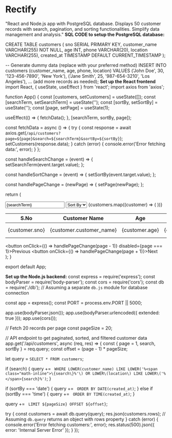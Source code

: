 # Rectify
"React and Node.js app with PostgreSQL database. Displays 50 customer records with search, pagination, and sorting functionalities. Simplify data management and analysis."
**SQL CODE to setup the PostgreSQL database:**

CREATE TABLE customers (
  sno SERIAL PRIMARY KEY,
  customer_name VARCHAR(255) NOT NULL,
  age INT,
  phone VARCHAR(20),
  location VARCHAR(255),
  created_at TIMESTAMP DEFAULT CURRENT_TIMESTAMP
);

-- Generate dummy data (replace with your preferred method)
INSERT INTO customers (customer_name, age, phone, location)
VALUES ('John Doe', 30, '123-456-7890', 'New York'),
       ('Jane Smith', 25, '987-654-3210', 'Los Angeles'),
       ... (add more records as needed);
**Set up the React frontend**
import React, { useState, useEffect } from 'react';
import axios from 'axios';

function App() {
  const [customers, setCustomers] = useState([]);
  const [searchTerm, setSearchTerm] = useState('');
  const [sortBy, setSortBy] = useState('');
  const [page, setPage] = useState(1);

  useEffect(() => {
    fetchData();
  }, [searchTerm, sortBy, page]);

  const fetchData = async () => {
    try {
      const response = await axios.get(`/api/customers?page=${page}&search=${searchTerm}&sortBy=${sortBy}`);
      setCustomers(response.data);
    } catch (error) {
      console.error('Error fetching data:', error);
    }
  };

  const handleSearchChange = (event) => {
    setSearchTerm(event.target.value);
  };

  const handleSortChange = (event) => {
    setSortBy(event.target.value);
  };

  const handlePageChange = (newPage) => {
    setPage(newPage);
  };

  return (
    <div>
      <input
        type="text"
        value={searchTerm}
        onChange={handleSearchChange}
        placeholder="Search by name or location"
      />
      <select value={sortBy} onChange={handleSortChange}>
        <option value="">Sort By</option>
        <option value="date">Date</option>
        <option value="time">Time</option>
      </select>
      <table>
        <thead>
          <tr>
            <th>S.No</th>
            <th>Customer Name</th>
            <th>Age</th>
            <th>Phone</th>
            <th>Location</th>
            <th>Date</th>
            <th>Time</th>
          </tr>
        </thead>
        <tbody>
          {customers.map((customer) => (
            <tr key={customer.sno}>
              <td>{customer.sno}</td>
              <td>{customer.customer_name}</td>
              <td>{customer.age}</td>
              <td>{customer.phone}</td>
              <td>{customer.location}</td>
              <td>{new Date(customer.created_at).toLocaleDateString()}</td>
              <td>{new Date(customer.created_at).toLocaleTimeString()}</td>
            </tr>
          ))}
        </tbody>
      </table>
      <button onClick={() => handlePageChange(page - 1)} disabled={page === 1}>Previous</button>
      <button onClick={() => handlePageChange(page + 1)}>Next</button>
    </div>
  );
}

export default App;

**Set up the Node.js backend:**
const express = require('express');
const bodyParser = require('body-parser');
const cors = require('cors');
const db = require('./db'); // Assuming a separate `db.js` module for database connection

const app = express();
const PORT = process.env.PORT || 5000;

app.use(bodyParser.json());
app.use(bodyParser.urlencoded({ extended: true }));
app.use(cors());

// Fetch 20 records per page
const pageSize = 20;

// API endpoint to get paginated, sorted, and filtered customer data
app.get('/api/customers', async (req, res) => {
  const { page = 1, search, sortBy } = req.query;
  const offset = (page - 1) * pageSize;

  let query = `SELECT * FROM customers`;

  if (search) {
    query += ` WHERE LOWER(customer_name) LIKE LOWER('%<span class="math-inline">\{search\}%'\) OR LOWER\(location\) LIKE LOWER\('%</span>{search}%')`;
  }

  if (sortBy === 'date') {
    query += ` ORDER BY DATE(created_at)`;
  } else if (sortBy === 'time') {
    query += ` ORDER BY TIME(created_at)`;
  }

  query += ` LIMIT ${pageSize} OFFSET ${offset}`;

  try {
    const customers = await db.query(query);
    res.json(customers.rows); // Assuming `db.query` returns an object with rows property
  } catch (error) {
    console.error('Error fetching customers:', error);
    res.status(500).json({ error: 'Internal Server Error' });
  }
});
